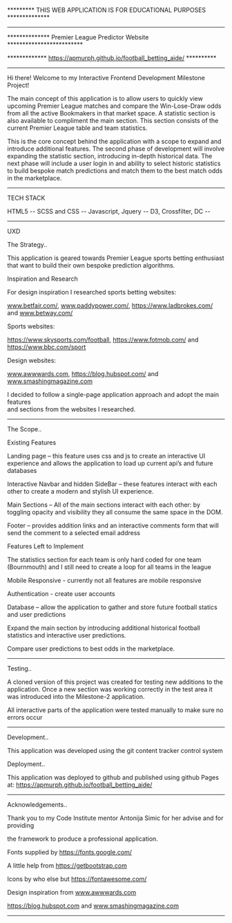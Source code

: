 
 

********* THIS WEB APPLICATION IS FOR EDUCATIONAL PURPOSES **************  

  

   

*************************************************************************  

  

************** Premier League Predictor Website ************************* 

  

************* https://apmurph.github.io/football_betting_aide/ **********

  

*************************************************************************  

  

   

  

Hi there! Welcome to my Interactive Frontend Development Milestone Project!  

  

   

 The main concept of this application is to allow users to quickly view upcoming Premier League matches and compare the Win-Lose-Draw odds from all the active Bookmakers in that market space. A statistic section is also available to compliment the main section. This section consists of the current Premier League table and team statistics. 

 This is the core concept behind the application with a scope to expand and introduce additional features. The second phase of development will involve expanding the statistic section, introducing in-depth historical data. The next phase will include a user login in and ability to select historic statistics to build bespoke match predictions and match them to the best match odds in the marketplace.  

   
*************************************************************************
TECH STACK 

  
HTML5 -- 
SCSS and CSS -- 
Javascript, Jquery --
D3, Crossfilter, DC --

*************************************************************************
 


UXD  

  

The Strategy..  

  

This application is geared towards Premier League sports betting enthusiast that want to build their own bespoke prediction algorithms.  

 

Inspiration and Research  

 

For design inspiration I researched sports betting websites: 

www.betfair.com/‎, www.paddypower.com/‎, https://www.ladbrokes.com/ and www.betway.com/‎ 

Sports websites: 

https://www.skysports.com/football, https://www.fotmob.com/ and https://www.bbc.com/sport 

 Design websites: 

www.awwwards.com, https://blog.hubspot.com/ and www.smashingmagazine.com  

  

I decided to follow a single-page application approach and adopt the main features  
and sections from the websites I researched.  

  
-----------------------------------------------------------------------------  


The Scope..  

  

Existing Features 

Landing page – this feature uses css and js to create an interactive UI experience and allows the application to load up current api’s and future databases  

Interactive Navbar and hidden SideBar – these features interact with each other to create a modern and stylish UI experience.  

Main Sections – All of the main sections interact with each other: by toggling opacity and visibility they all consume the same space in the DOM.  

Footer – provides addition links and an interactive comments form that will send the comment to a selected email address 



Features Left to Implement 

The statistics section for each team is only hard coded for one team (Bournmouth) and I still need to create a loop for all teams in the league

Mobile Responsive - currently not all features are mobile responsive 

Authentication - create user accounts 

Database – allow the application to gather and store future football statics and user predictions 

Expand the main section by introducing additional historical football statistics and interactive user predictions.  

Compare user predictions to best odds in the marketplace.  

 
-----------------------------------------------------------------------------  


Testing.. 

A cloned version of this project was created for testing new additions to the application. Once a new section was working correctly in the test area it was introduced into the Milestone-2 application.

All interactive parts of the application were tested manually to make sure no errors occur 

-----------------------------------------------------------------------------  

Development..

This application was developed using the git content tracker control system

Deployment..

This application was deployed to github and published using github Pages at:
https://apmurph.github.io/football_betting_aide/

----------------------------------------------------------------------------- 

Acknowledgements.. 
  

Thank you to my Code Institute mentor Antonija Simic for her advise and for providing 

the framework to produce a professional application.  

Fonts supplied by https://fonts.google.com/ 

A little help from https://getbootstrap.com 

Icons by who else but https://fontawesome.com/ 

Design inspiration from www.awwwards.com  

https://blog.hubspot.com and www.smashingmagazine.com 

----------------------------------------------------------------------------- 